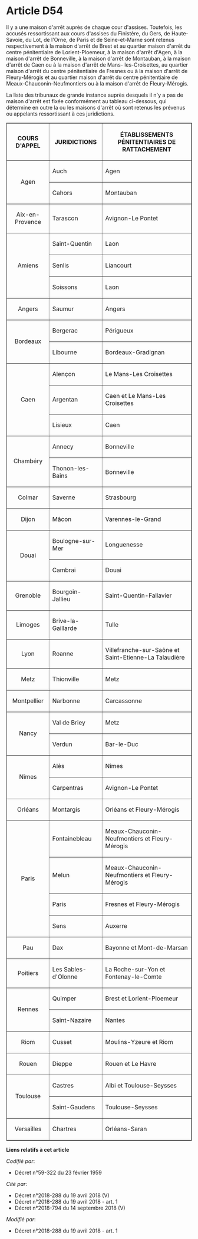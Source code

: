 # Article D54

Il y a une maison d'arrêt auprès de chaque cour d'assises. Toutefois, les accusés ressortissant aux cours d'assises du
Finistère, du Gers, de Haute-Savoie, du Lot, de l'Orne, de Paris et de Seine-et-Marne sont retenus respectivement à la maison
d'arrêt de Brest et au quartier maison d'arrêt du centre pénitentiaire de Lorient-Ploemeur, à la maison d'arrêt d'Agen, à la
maison d'arrêt de Bonneville, à la maison d'arrêt de Montauban, à la maison d'arrêt de Caen ou à la maison d'arrêt de Mans-
les-Croisettes, au quartier maison d'arrêt du centre pénitentiaire de Fresnes ou à la maison d'arrêt de Fleury-Mérogis et au
quartier maison d'arrêt du centre pénitentiaire de Meaux-Chauconin-Neufmontiers ou à la maison d'arrêt de Fleury-Mérogis.

La liste des tribunaux de grande instance auprès desquels il n'y a pas de maison d'arrêt est fixée conformément au tableau
ci-dessous, qui détermine en outre la ou les maisons d'arrêt où sont retenus les prévenus ou appelants ressortissant à ces
juridictions.

<table border="1">
  <tbody>
    <tr>
      <th>

COURS D'APPEL</th>
      <th>

JURIDICTIONS</th>
      <th>

ÉTABLISSEMENTS PÉNITENTIAIRES DE RATTACHEMENT</th>
    </tr>
    <tr>
      <td align="center" rowspan="2">

Agen</td>
      <td align="left">

Auch</td>
      <td align="left">

Agen</td>
    </tr>
    <tr>
      <td align="left">

Cahors</td>
      <td align="left">

Montauban</td>
    </tr>
    <tr>
      <td align="center">

Aix-en-Provence</td>
      <td align="left">

Tarascon</td>
      <td align="left">

Avignon-Le Pontet</td>
    </tr>
    <tr>
      <td align="center" rowspan="3">

Amiens</td>
      <td align="left">

Saint-Quentin</td>
      <td align="left">

Laon</td>
    </tr>
    <tr>
      <td align="left">

Senlis</td>
      <td align="left">

Liancourt</td>
    </tr>
    <tr>
      <td align="left">

Soissons</td>
      <td align="left">

Laon</td>
    </tr>
    <tr>
      <td align="center">

Angers</td>
      <td align="left">

Saumur</td>
      <td align="left">

Angers</td>
    </tr>
    <tr>
      <td rowspan="2" align="center">

Bordeaux</td>
      <td align="left">

Bergerac</td>
      <td align="left">

Périgueux</td>
    </tr>
    <tr>
      <td align="left">

Libourne</td>
      <td align="left">

Bordeaux-Gradignan</td>
    </tr>
    <tr>
      <td align="center" rowspan="3">

Caen</td>
      <td align="left">

Alençon</td>
      <td align="left">

Le Mans-Les Croisettes</td>
    </tr>
    <tr>
      <td align="left">

Argentan</td>
      <td align="left">

Caen et Le Mans-Les Croisettes</td>
    </tr>
    <tr>
      <td align="left">

Lisieux</td>
      <td align="left">

Caen</td>
    </tr>
    <tr>
      <td align="center" rowspan="2">

Chambéry</td>
      <td align="left">

Annecy</td>
      <td align="left">

Bonneville</td>
    </tr>
    <tr>
      <td align="left">

Thonon-les-Bains</td>
      <td align="left">

Bonneville</td>
    </tr>
    <tr>
      <td align="center">

Colmar</td>
      <td align="left">

Saverne</td>
      <td align="left">

Strasbourg</td>
    </tr>
    <tr>
      <td align="center">

Dijon</td>
      <td align="left">

Mâcon</td>
      <td align="left">

Varennes-le-Grand</td>
    </tr>
    <tr>
      <td align="center" rowspan="2">

Douai</td>
      <td align="left">

Boulogne-sur-Mer</td>
      <td align="left">

Longuenesse</td>
    </tr>
    <tr>
      <td align="left">

Cambrai</td>
      <td align="left">

Douai</td>
    </tr>
    <tr>
      <td align="center">

Grenoble</td>
      <td align="left">

Bourgoin-Jallieu</td>
      <td align="left">

Saint-Quentin-Fallavier</td>
    </tr>
    <tr>
      <td align="center">

Limoges</td>
      <td align="left">

Brive-la-Gaillarde</td>
      <td align="left">

Tulle</td>
    </tr>
    <tr>
      <td align="center">

Lyon</td>
      <td align="left">

Roanne</td>
      <td align="left">

Villefranche-sur-Saône et Saint-Etienne-La Talaudière</td>
    </tr>
    <tr>
      <td align="center">

Metz</td>
      <td align="left">

Thionville</td>
      <td align="left">

Metz</td>
    </tr>
    <tr>
      <td align="center">

Montpellier</td>
      <td align="left">

Narbonne</td>
      <td align="left">

Carcassonne</td>
    </tr>
    <tr>
      <td align="center" rowspan="2">

Nancy</td>
      <td align="left">

Val de Briey</td>
      <td align="left">

Metz</td>
    </tr>
    <tr>
      <td align="left">

Verdun</td>
      <td align="left">

Bar-le-Duc</td>
    </tr>
    <tr>
      <td rowspan="2" align="center">

Nîmes</td>
      <td align="left">

Alès</td>
      <td align="left">

Nîmes</td>
    </tr>
    <tr>
      <td align="left">

Carpentras</td>
      <td align="left">

Avignon-Le Pontet</td>
    </tr>
    <tr>
      <td align="center">

Orléans</td>
      <td align="left">

Montargis</td>
      <td align="left">

Orléans et Fleury-Mérogis</td>
    </tr>
    <tr>
      <td rowspan="4" align="center">

Paris</td>
      <td align="left">

Fontainebleau</td>
      <td align="left">

Meaux-Chauconin-Neufmontiers et Fleury-Mérogis</td>
    </tr>
    <tr>
      <td align="left">

Melun</td>
      <td align="left">

Meaux-Chauconin-Neufmontiers et Fleury-Mérogis</td>
    </tr>
    <tr>
      <td align="left">

Paris</td>
      <td align="left">

Fresnes et Fleury-Mérogis</td>
    </tr>
    <tr>
      <td align="left">

Sens</td>
      <td align="left">

Auxerre</td>
    </tr>
    <tr>
      <td align="center">

Pau</td>
      <td align="left">

Dax</td>
      <td align="left">

Bayonne et Mont-de-Marsan</td>
    </tr>
    <tr>
      <td align="center">

Poitiers</td>
      <td align="left">

Les Sables-d'Olonne</td>
      <td align="left">

La Roche-sur-Yon et Fontenay-le-Comte</td>
    </tr>
    <tr>
      <td align="center" rowspan="2">

Rennes</td>
      <td align="left">

Quimper</td>
      <td align="left">

Brest et Lorient-Ploemeur</td>
    </tr>
    <tr>
      <td align="left">

Saint-Nazaire</td>
      <td align="left">

Nantes</td>
    </tr>
    <tr>
      <td align="center">

Riom</td>
      <td align="left">

Cusset</td>
      <td align="left">

Moulins-Yzeure et Riom</td>
    </tr>
    <tr>
      <td align="center">

Rouen</td>
      <td align="left">

Dieppe</td>
      <td align="left">

Rouen et Le Havre</td>
    </tr>
    <tr>
      <td align="center" rowspan="2">

Toulouse</td>
      <td align="left">

Castres</td>
      <td align="left">

Albi et Toulouse-Seysses</td>
    </tr>
    <tr>
      <td align="left">

Saint-Gaudens</td>
      <td align="left">

Toulouse-Seysses</td>
    </tr>
    <tr>
      <td align="center">

Versailles</td>
      <td align="left">

Chartres</td>
      <td align="left">

Orléans-Saran</td>
    </tr>
  </tbody>
</table>

**Liens relatifs à cet article**

_Codifié par_:

  - Décret n°59-322 du 23 février 1959

_Cité par_:

  - Décret n°2018-288 du 19 avril 2018 (V)
  - Décret n°2018-288 du 19 avril 2018 - art. 1
  - Décret n°2018-794 du 14 septembre 2018 (V)

_Modifié par_:

  - Décret n°2018-288 du 19 avril 2018 - art. 1
